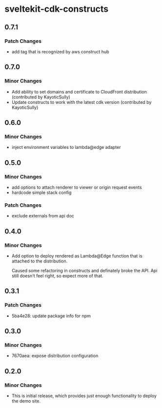 # sveltekit-cdk-constructs

## 0.7.1

### Patch Changes

- add tag that is recognized by aws construct hub

## 0.7.0

### Minor Changes

- Add ability to set domains and certificate to CloudFront distribution (contributed by KayoticSully)
- Update constructs to work with the latest cdk version (contributed by KayoticSully)

## 0.6.0

### Minor Changes

- inject environment variables to lambda@edge adapter

## 0.5.0

### Minor Changes

- add options to attach renderer to viewer or origin request events
- hardcode simple stack config

### Patch Changes

- exclude externals from api doc

## 0.4.0

### Minor Changes

- Add option to deploy rendered as Lambda@Edge function that is
  attached to the distribution.

  Caused some refactoring in constructs and definately broke the API.
  Api still doesn't feel right, so expect more of that.

## 0.3.1

### Patch Changes

- 5ba4e28: update package info for npm

## 0.3.0

### Minor Changes

- 7670aea: expose distribution configuration

## 0.2.0

### Minor Changes

- This is initial release, which provides just enough functionality to deploy the demo site.
